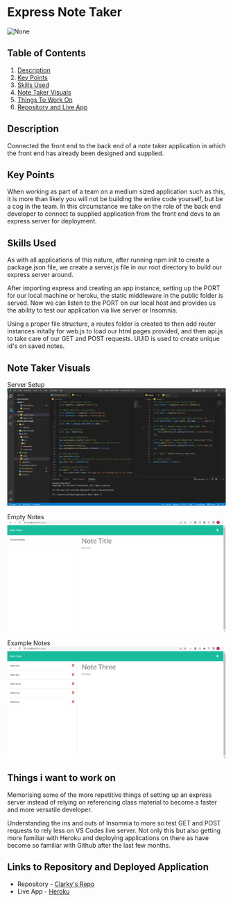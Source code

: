 # Express Note Taker

![None](https://img.shields.io/badge/license-None-blue)
  
## Table of Contents
1. [Description](#description)
2. [Key Points](#key-points)
3. [Skills Used](#skills-used)
4. [Note Taker Visuals](#note-taker-visuals)
5. [Things To Work On](#things-i-want-to-work-on)
6. [Repository and Live App](#links-to-repository-and-deployed-application)
  
## Description

Connected the front end to the back end of a note taker application in which the front end has already been designed and supplied.

## Key Points

When working as part of a team on a medium sized application such as this, it is more than likely you will not be building the entire code yourself, but be a cog in the team. In this circumstance we take on the role of the back end developer to connect to supplied application from the front end devs to an express server for deployment.

## Skills Used

As with all applications of this nature, after running npm init to create a package.json file, we create a server.js file in our root directory to build our express server around.

After importing express and creating an app instance, setting up the PORT for our local machine or heroku, the static middleware in the public folder is served. Now we can listen to the PORT on our local host and provides us the ability to test our application via live server or Insomnia.

Using a proper file structure, a routes folder is created to then add router instances initally for web.js to load our html pages provided, and then api.js to take care of our GET and POST requests. UUID is used to create unique id's on saved notes.

## Note Taker Visuals

Server Setup
![Server Code](./assets/images/server.png)

Empty Notes
![No Notes Taken](./assets/images/no-notes.png)

Example Notes
![Example Notes](./assets/images/notes.png)


## Things i want to work on

Memorising some of the more repetitive things of setting up an express server instead of relying on referencing class material to become a faster and more versatile developer.

Understanding the ins and outs of Insomnia to more so test GET and POST requests to rely less on VS Codes live server. Not only this but also getting more familiar with Heroku and deploying applications on there as have become so familiar with Github after the last few months.

## Links to Repository and Deployed Application

- Repository - [Clarky's Repo](https://github.com/Clarky117/Express-Note-Taker)
- Live App - [Heroku](https://clarkys-express-note-taker.herokuapp.com/)
